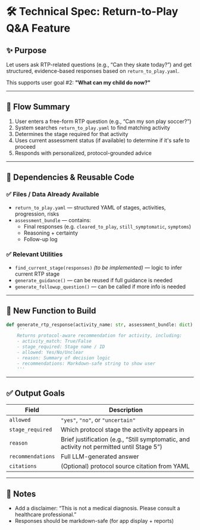 # 🛠️ Technical Spec: Return-to-Play Q&A Feature

## ✨ Purpose
Let users ask RTP-related questions (e.g., “Can they skate today?”) and get structured, evidence-based responses based on `return_to_play.yaml`.

This supports user goal #2: **"What can my child do now?"**

---

## 🔁 Flow Summary
1. User enters a free-form RTP question (e.g., “Can my son play soccer?”)
2. System searches `return_to_play.yaml` to find matching activity
3. Determines the stage required for that activity
4. Uses current assessment status (if available) to determine if it's safe to proceed
5. Responds with personalized, protocol-grounded advice

---

## 🧩 Dependencies & Reusable Code

### ✅ Files / Data Already Available
- `return_to_play.yaml` — structured YAML of stages, activities, progression, risks
- `assessment_bundle` — contains:
  - Final responses (e.g. `cleared_to_play`, `still_symptomatic`, `symptoms`)
  - Reasoning + certainty
  - Follow-up log

### ✅ Relevant Utilities
- `find_current_stage(responses)` *(to be implemented)* — logic to infer current RTP stage
- `generate_guidance()` — can be reused if full guidance is needed
- `generate_followup_question()` — can be called if more info is needed

---

## 🧠 New Function to Build

```python
def generate_rtp_response(activity_name: str, assessment_bundle: dict) -> dict:
    '''
    Returns protocol-aware recommendation for activity, including:
    - activity_match: True/False
    - stage_required: Stage name / ID
    - allowed: Yes/No/Unclear
    - reason: Summary of decision logic
    - recommendations: Markdown-safe string to show user
    '''
```

---

## ✅ Output Goals

| Field | Description |
|-------|-------------|
| `allowed` | `"yes"`, `"no"`, or `"uncertain"` |
| `stage_required` | Which protocol stage the activity appears in |
| `reason` | Brief justification (e.g., “Still symptomatic, and activity not permitted until Stage 5”) |
| `recommendations` | Full LLM-generated answer |
| `citations` | (Optional) protocol source citation from YAML |

---

## 📣 Notes
- Add a disclaimer: “This is not a medical diagnosis. Please consult a healthcare professional.”
- Responses should be markdown-safe (for app display + reports)
